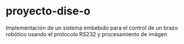 # proyecto-dise-o
Implementación de un sistema embebido para el control de un brazo robótico usando el protocolo RS232 y procesamiento de imágen 
